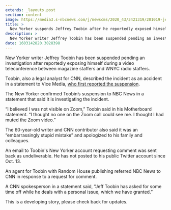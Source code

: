 ```yaml
--- 
extends: _layouts.post 
section: content 
image: https://media3.s-nbcnews.com/j/newscms/2020_43/3421319/201019-jeffrey-toobin-ew-345p_23020839b966cb854cb0db2b205cd4f8.nbcnews-fp-1200-630.jpg 
title: > 
  New Yorker suspends Jeffrey Toobin after he reportedly exposed himself on Zoom call 
description: > 
  New Yorker writer Jeffrey Toobin has been suspended pending an investigation after reportedly exposing himself during a video teleconference between magazine staffers and WNYC radio staffers.The New Yorker confirmed Toobin’s suspension to NBC News in a statement that said it is investigating the incident.“I believed I was not visible on Zoom,” Toobin said in his Motherboard statement.An email to Toobin's New Yorker account requesting comment was sent back as undeliverable.An agent for Toobin with Random House publishing referred NBC News to CNN in response to a request for comment. 
date: 1603142820.3028398 
--- 
```

<div><p class="endmarkEnabled">New Yorker writer Jeffrey Toobin has been suspended pending an investigation after reportedly exposing himself during a video teleconference between magazine staffers and WNYC radio staffers.</p><p class="endmarkEnabled">Toobin, also a legal analyst for CNN, described the incident as an accident in a statement to Vice Media, <a href="https://www.vice.com/en/article/epdgm4/new-yorker-suspends-jeffrey-toobin-for-zoom-dick-incident?utm_source=vicenewstwitter" target="_blank">who first reported the suspension</a>.</p><p></p><p id="taboolaReadMoreBelow"></p><p class="endmarkEnabled">The New Yorker confirmed Toobin&#8217;s suspension to NBC News in a statement that said it is investigating the incident.</p><p class="endmarkEnabled">&#8220;I believed I was not visible on Zoom,&#8221; Toobin said in his Motherboard statement. &#8220;I thought no one on the Zoom call could see me. I thought I had muted the Zoom video.&#8221;</p><p class="endmarkEnabled">The 60-year-old writer and CNN contributor also said it was an &#8220;embarrassingly stupid mistake&#8221; and apologized to his family and colleagues.</p><p class="endmarkEnabled">An email to Toobin's New Yorker account requesting comment was sent back as undeliverable. He has not posted to his public Twitter account since Oct. 13.</p><p></p><p class="endmarkEnabled">An agent for Toobin with Random House publishing referred NBC News to CNN in response to a request for comment.</p><p class="endmarkEnabled">A CNN spokesperson in a statement said, "Jeff Toobin has asked for some time off while he deals with a personal issue, which we have granted.&#8221;</p><p class="endmarkEnabled">This is a developing story, please check back for updates.</p></div>